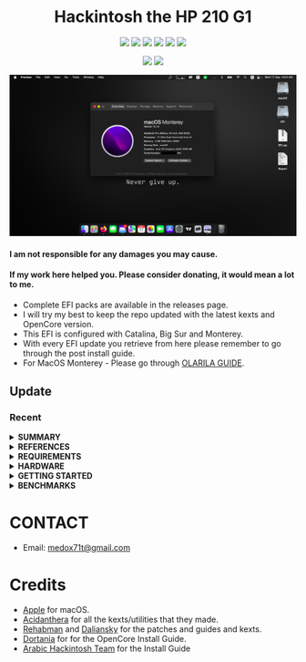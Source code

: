 <h1 align="center">Hackintosh the HP 210 G1</h1>

<p align="center">
    <a href="https://www.apple.com/macos/big-sur/">
        <img src="https://img.shields.io/badge/Big_Sur-11.7.10-purple.svg"></a>
    <a href="https://www.apple.com/macos/monterey/">
        <img src="https://img.shields.io/badge/Monterey-12.7.6-orange"></a>
    <a href="https://support.hp.com/si-en/document/c04210558">
        <img src="https://img.shields.io/badge/HP-210G1-blue"/></a>
    <a href="https://github.com/acidanthera/OpenCorePkg">
        <img src="https://img.shields.io/badge/OpenCore-1.0.5-green"/></a>
    <a href="#">
        <img src="https://img.shields.io/github/last-commit/MedoX71T/HP210G1-Hackintosh"/></a>
    <a href="https://github.com/MedoX71T/HP210G1-Hackintosh/releases">
        <img src="https://img.shields.io/github/v/release/medox71t/HP210G1-Hackintosh"/></a>
</p>

<p align="center">
    <a href="https://ko-fi.com/medox71t">
        <img src="https://img.shields.io/badge/-Buy%20me%20a%20coffee-orange.svg"></a>
    <a href="https://www.buymeacoffee.com/MedoX71T">
        <img src="https://img.shields.io/badge/Donate%20MedoX71T-Buymeacoffee%20-FFF27D"></a>
    
</p>

<p align="center">
    <a href="">
        <img src="HP-210-G1.png" alt="HP 210 G1 macOS" width="800"> </a>
</p>

#### I am not responsible for any damages you may cause.

#### If my work here helped you. Please consider donating, it would mean a lot to me.

- Complete EFI packs are available in the releases page.
- I will try my best to keep the repo updated with the latest kexts and OpenCore version.
- This EFI is configured with Catalina, Big Sur and Monterey.
- With every EFI update you retrieve from here please remember to go through the post install guide.
- For MacOS Monterey - Please go through [OLARILA GUIDE](https://www.olarila.com/topic/20908-easy-fast-and-perfect-vanilla-hackintosh/).

## Update

### Recent

<details>
<summary><strong> SUMMARY </strong></summary>
<br>

<p align="center">
    <a href="">
        <img src="About.png" alt="About macOS" width="800"> </a>
</p>

> ### Non-Fuctional

| Feature | Status | Dependency                  |
| :------ | ------ | --------------------------- |
| None    | ❌     | Everything is working fine. |

> ### Video and Audio

| Feature                              | Status | Dependency                                             |
| :----------------------------------- | ------ | ------------------------------------------------------ |
| Full Graphics Accleration (QE/CI)    | ✅     | `WhateverGreen.kext`                                   |
| Audio Recording                      | ✅     | `AppleALC.kext` with Layout ID = 3 and `SSDT-HPET.aml` |
| Audio Playback                       | ✅     | `AppleALC.kext` with Layout ID = 3 and `SSDT-HPET.aml` |
| Automatic Headphone Output Switching | ✅     | `AppleALC.kext` with Layout ID = 3 and `SSDT-HPET.aml` |
| Dock Audio Port                      | ✅     | `AppleALC.kext` with Layout ID = 3 and `SSDT-HPET.aml` |

> ### Power, Charge, Sleep and Hibernation

| Feature                       | Status | Dependency                           |
| :---------------------------- | ------ | ------------------------------------ |
| Battery Percentage Indication | ✅     | `ECEnabler.kext`                     |
| iGPU Power Management         | ✅     | `WhateverGreen`                      |
| Sleep/ Hibernation Mode       | ✅     | `SMBIOS`                             |
| Custom Charge Threshold       | ✅     | `SSDT-EC.aml`                        |
| Battery Life                  | ✅     | Native, comparable to Windows/Linux. |

> ### Input/ Output

| Feature                       | Status | Dependency                                          |
| :---------------------------- | ------ | --------------------------------------------------- |
| WiFi                          | ✅     | `AirportItlwm.kext`,`AirportBrcmFixup.kext`         |
| Bluetooth                     | ✅     | `IntelBluetoothFirmware.kext`,`IntelBTPatcher.kext` |
| Ethernet                      | ✅     | `IntelMausi.kext`                                   |
| USB 2.0, USB 3.0              | ✅     | `USBPorts.kext`                                     |
| USB Power Properties in macOS | ✅     | `SSDT-PLUG.aml`                                     |

> ### Display, TrackPad, TrackPoint, and Keyboard

| Feature                | Status | Dependency                                                      |
| :--------------------- | ------ | --------------------------------------------------------------- |
| Brightness Adjustments | ✅     | `WhateverGreen.kext`, `SSDT-PNLF.aml` and `BrightnessKeys.kext` |
| TrackPoint             | ✅     | `VoodooPS2Controller.kext`                                      |
| TrackPad               | ✅     | `VoodooPS2Controller.kext`                                      |
| Built-in Keyboard      | ✅     | `VoodooPS2Controller.kext`                                      |
| Multimedia Keys        | ✅     | `BrightnessKeys.kext`                                           |

> ### macOS Continuity

| Feature                    | Status | Dependency                         |
| :------------------------- | ------ | ---------------------------------- |
| iCloud, iMessage, FaceTime | ✅     | Whitelisted Apple ID, Valid SMBIOS |
| AirDrop                    | ✅     | Not tested                         |
| Time Machine               | ✅     | Native                             |

</details>

<details>
<summary><strong> REFERENCES </strong></summary>
<br>

Read these before you start:

- [dortania's Hackintosh guides](https://github.com/dortania).
- [dortania's OpenCore Install Guide](https://dortania.github.io/OpenCore-Install-Guide/).
- [dortania's OpenCore Post Install Guide](https://dortania.github.io/OpenCore-Post-Install/).
- [dortania/ Getting Started with ACPI](https://dortania.github.io/Getting-Started-With-ACPI/).
- [dortania/ opencore `multiboot`](https://github.com/dortania/OpenCore-Multiboot).
- [dortania/ `USB map` guide](https://dortania.github.io/OpenCore-Post-Install/usb/).
- [WhateverGreen Intel HD Manual](https://github.com/acidanthera/WhateverGreen/blob/master/Manual/FAQ.IntelHD.en.md).
- `Configuration.pdf` and `Differences.pdf` in each `OpenCore` releases.

</details>

<details>
<summary><strong> REQUIREMENTS </strong></summary>
<br>

- A macOS machine(optional): to create the macOS installer.
- Flash drive, 12GB or more, for the above purpose.
- Xcode works fine for editing plist files on macOS, but I prefer [PlistEdit Pro](https://www.fatcatsoftware.com/plisteditpro/).
- [ProperTree](https://github.com/corpnewt/ProperTree) if you need to edit plist files on Windows.
- [MaciASL](https://github.com/acidanthera/MaciASL), for patching ACPI tables and editing ACPI patches.
- [MountEFI](https://github.com/corpnewt/MountEFI) to quickly mount EFI partitions.
- [IORegistryExplorer](https://developer.apple.com/downloads), for diagnosis.
- [Hackintool](https://www.insanelymac.com/forum/topic/335018-hackintool-v286/), for diagnostic ONLY, Hackintool should not be used for patching, it is outdated.
- Patience and time, especially if this is your first time Hackintosh-ing.

</details>

<details>
<summary><strong> HARDWARE </strong></summary>
<br>

| Category  | HP 210 G1              |
| --------- | ---------------------- |
| CPU       | Intel Core i3-4010U    |
| SSD       | Samsung 128GB          |
| Display   | 11.6' HD (1366x768)    |
| WiFi & BT | Intel Wireless-AC 7260 |

</details>

<details>
<summary><strong> GETTING STARTED </strong></summary>
<br>

Before you do anything, please familiarize yourself with basic Hackintosh terminologies and the basic Hackintosh process by throughly reading Dortania guides as linked in `REFERENCES`

- Creating a macOS installer: refer to [Dortania's OpenCore Install Guide](https://dortania.github.io/OpenCore-Install-Guide/installer-guide/)
- [**README-HARDWARE**](https://dortania.github.io/OpenCore-Install-Guide/macos-limits.html): Requirements before installing.
- [**README-POST-INSTALLATION**](https://dortania.github.io/OpenCore-Post-Install/#how-to-follow-this-guide): for post installation settings and other remarks.

</details>

<details>
<summary><strong> BENCHMARKS </strong></summary>
</br>

- macOS 12.7.5, EFI OpenCore 0.9.1

| CPU         | Single-Core | Multi-Core |
| :---------- | ----------: | ---------: |
| Geekbench 6 |         551 |       1079 |

| GPU         | OpenCL | Metal |
| :---------- | -----: | ----: |
| Geekbench 6 |   2280 |   944 |

- macOS 12.7.6, EFI OpenCore 1.0.5

| CPU         | Single-Core | Multi-Core |
| :---------- | ----------: | ---------: |
| Geekbench 6 |         538 |       971  |

| GPU         | OpenCL | Metal |
| :---------- | -----: | ----: |
| Geekbench 6 |   2280 |   944 |

</details>

# CONTACT

- Email: medox71t@gmail.com

# Credits

- [Apple](https://www.apple.com) for macOS.
- [Acidanthera](https://github.com/acidanthera) for all the kexts/utilities that they made.
- [Rehabman](https://github.com/RehabMan) and [Daliansky](https://github.com/daliansky) for the patches and guides and kexts.
- [Dortania](https://github.com/dortania) for for the OpenCore Install Guide.
- [Arabic Hackintosh Team](https://github.com/ARhackintosh/ARtutorial) for the Install Guide
